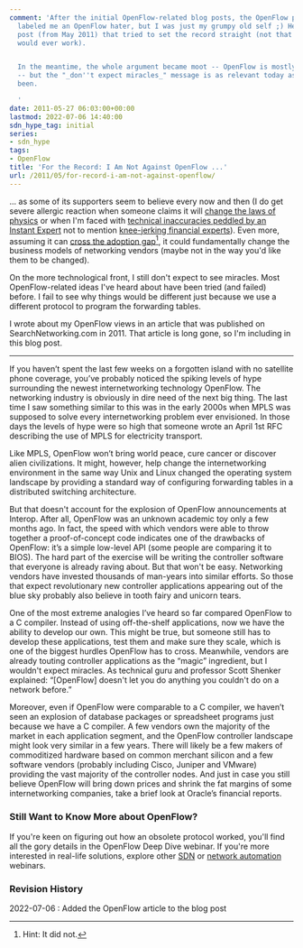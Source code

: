 ```yaml
---
comment: 'After the initial OpenFlow-related blog posts, the OpenFlow pundits quickly
  labeled me an OpenFlow hater, but I was just my grumpy old self ;) Here’s the blog
  post (from May 2011) that tried to set the record straight (not that such things
  would ever work).


  In the meantime, the whole argument became moot -- OpenFlow is mostly dead and forgotten
  -- but the "_don''t expect miracles_" message is as relevant today as it''s ever
  been.

  '
date: 2011-05-27 06:03:00+00:00
lastmod: 2022-07-06 14:40:00
sdn_hype_tag: initial
series:
- sdn_hype
tags:
- OpenFlow
title: 'For the Record: I Am Not Against OpenFlow ...'
url: /2011/05/for-record-i-am-not-against-openflow/
---
```

... as some of its supporters seem to believe every now and then (I do get severe allergic reaction when someone claims it will [change the laws of physics](/2011/03/open-networking-foundation-fabric/) or when I'm faced with [technical inaccuracies peddled by an Instant Expert](https://web.archive.org/web/20111018065642/https://www.networkworld.com/news/2011/052511-openflow-expert.html) not to mention [knee-jerking financial experts](https://www.barrons.com/articles/BL-TB-32802)). Even more, assuming it can [cross the adoption gap](http://etherealmind.com/openflow-why-it-can-cross-the-adoption-gap/)[^DN], it could fundamentally change the business models of networking vendors (maybe not in the way you'd like them to be changed). 

On the more technological front, I still don't expect to see miracles. Most OpenFlow-related ideas I've heard about have been tried (and failed) before. I fail to see why things would be different just because we use a different protocol to program the forwarding tables.

I wrote about my OpenFlow views in an article that was published on SearchNetworking.com in 2011. That article is long gone, so I'm including in this blog post.

[^DN]: Hint: It did not.

---

If you haven’t spent the last few weeks on a forgotten island with no satellite phone coverage, you’ve probably noticed the spiking levels of hype surrounding the newest internetworking technology OpenFlow. The networking industry is obviously in dire need of the next big thing. The last time I saw something similar to this was in the early 2000s when MPLS was supposed to solve every internetworking problem ever envisioned. In those days the levels of hype were so high that someone wrote an April 1st RFC describing the use of MPLS for electricity transport.

Like MPLS, OpenFlow won’t bring world peace, cure cancer or discover alien civilizations. It might, however, help change the internetworking environment in the same way Unix and Linux changed the operating system landscape by providing a standard way of configuring forwarding tables in a distributed switching architecture.

But that doesn't account for the explosion of OpenFlow announcements at Interop. After all, OpenFlow was an unknown academic toy only a few months ago. In fact, the speed with which vendors were able to throw together a proof-of-concept code indicates one of the drawbacks of OpenFlow: it’s a simple low-level API (some people are comparing it to BIOS). The hard part of the exercise will be writing the controller software that everyone is already raving about. But that won't be easy. Networking vendors have invested thousands of man-years into similar efforts. So those that expect revolutionary new controller applications appearing out of the blue sky probably also believe in tooth fairy and unicorn tears.

One of the most extreme analogies I’ve heard so far compared OpenFlow to a C compiler. Instead of using off-the-shelf applications, now we have the ability to develop our own. This might be true, but someone still has to develop these applications, test them and make sure they scale, which is one of the biggest hurdles OpenFlow has to cross. Meanwhile, vendors are already touting controller applications as the “magic” ingredient, but I wouldn't expect miracles. As technical guru and professor Scott Shenker explained: “[OpenFlow] doesn't let you do anything you couldn't do on a network before.”

Moreover, even if OpenFlow were comparable to a C compiler, we haven’t seen an explosion of database packages or spreadsheet programs just because we have a C compiler. A few vendors own the majority of the market in each application segment, and the OpenFlow controller landscape might look very similar in a few years. There will likely be a few makers of commoditized hardware based on common merchant silicon and a few software vendors (probably including Cisco, Juniper and VMware) providing the vast majority of the controller nodes. And just in case you still believe OpenFlow will bring down prices and shrink the fat margins of some internetworking companies, take a brief look at Oracle’s financial reports.

### Still Want to Know More about OpenFlow?

If you're keen on figuring out how an obsolete protocol worked, you'll find all the gory details in the OpenFlow Deep Dive webinar. If you're more interested in real-life solutions, explore other [SDN](https://www.ipspace.net/SDN) or [network automation](https://www.ipspace.net/Roadmap/Network_Automation_webinars) webinars.

### Revision History

2022-07-06
: Added the OpenFlow article to the blog post

